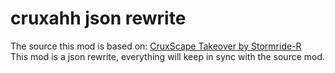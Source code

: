 # cruxahh json rewrite

The source this mod is based on: [CruxScape Takeover by Stormride-R](https://github.com/Stormride-R/Cruxscape-Takeover)  
This mod is a json rewrite, everything will keep in sync with the source mod.
